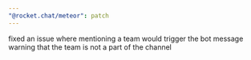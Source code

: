 ```yaml
---
"@rocket.chat/meteor": patch
---
```


fixed an issue where mentioning a team would trigger the bot message warning that the team is not a part of the channel
